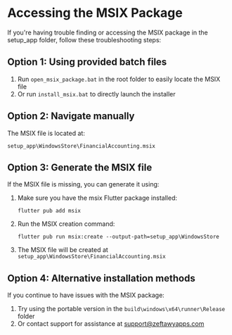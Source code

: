 # Accessing the MSIX Package

If you're having trouble finding or accessing the MSIX package in the setup_app folder, follow these troubleshooting steps:

## Option 1: Using provided batch files

1. Run `open_msix_package.bat` in the root folder to easily locate the MSIX file
2. Or run `install_msix.bat` to directly launch the installer

## Option 2: Navigate manually

The MSIX file is located at:

```
setup_app\WindowsStore\FinancialAccounting.msix
```

## Option 3: Generate the MSIX file

If the MSIX file is missing, you can generate it using:

1. Make sure you have the msix Flutter package installed:

   ```
   flutter pub add msix
   ```

2. Run the MSIX creation command:

   ```
   flutter pub run msix:create --output-path=setup_app\WindowsStore
   ```

3. The MSIX file will be created at `setup_app\WindowsStore\FinancialAccounting.msix`

## Option 4: Alternative installation methods

If you continue to have issues with the MSIX package:

1. Try using the portable version in the `build\windows\x64\runner\Release` folder
2. Or contact support for assistance at support@zeftawyapps.com
